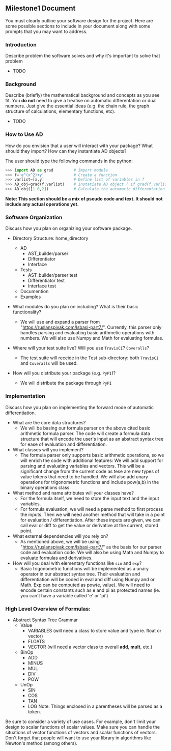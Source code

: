 ## Milestone1 Document
You must clearly outline your software design for the project.  Here are some possible sections to
include in your document along with some prompts that you may want to address.

### Introduction
Describe problem the software solves and why it's important to solve that problem
 - TODO

### Background
Describe (briefly) the mathematical background and concepts as you see fit.  You **do not** need to
give a treatise on automatic differentation or dual numbers.  Just give the essential ideas (e.g.
the chain rule, the graph structure of calculations, elementary functions, etc).
 - TODO
 
### How to Use AD
How do you envision that a user will interact with your package?  What should they import?  How can
they instantiate AD objects?

The user should type the following commands in the python:
```python
>>> import AD as grad         # Import module
>>> f='e^(x^2)+y'             # Create a function
>>> varlist=[x,y]             # Define list of variables in f
>>> AD_obj=grad(f,varlist)    # Instatiate AD object ( if grad(f,varlist) can't parse f as a valid function raise exception)
>>> AD_obj([1.0,2])           # Calculate the automatic differentation at x=1.0 and y=2.0 (only if len(list)=len(varlist))
```

**Note: This section should be a mix of pseudo code and text.  It should not include any actual
operations yet.**

### Software Organization
Discuss how you plan on organizing your software package.
* Directory Structure:
home_directory
  - AD 
    - AST_builder/parser
    - Differentiator
    - Interface
  - Tests
    - AST_builder/parser test
    - Differentiator test
    - Interface test
  - Documention
  - Examples
  
* What modules do you plan on including?  What is their basic functionality?
  - We will use and expand a parser from "https://ruslanspivak.com/lsbasi-part7/". Currently, this parser only handles parsing and evaluating basic arithmetic operations with numbers. We will also use Numpy and Math for evaluating formulas.

* Where will your test suite live?  Will you use `TravisCI`? `Coveralls`?
  - The test suite will receide in the Test sub-directory: both `TravisCI` and `Coveralls` will be used.
  
* How will you distribute your package (e.g. `PyPI`)?
  - We will distribute the package through `PyPI`

### Implementation
Discuss how you plan on implementing the forward mode of automatic differentiation.
* What are the core data structures?
  - We will be basing our formula parser on the above cited basic arithmetic formula parser. The code will create a formula data structure that will encode the user's input as an abstract syntax tree for ease of evaluation and differentiation.
* What classes will you implement?
  - The formula parser only supports basic arithmetic operations, so we will enrich the code with additional features: We will add support for parsing and evaluating variables and vectors. This will be a significant change from the current code as tese are new types of value tokens that need to be handled. We will also add unary operations for trigonometric functions and include pow(a,b) in the binary operations class.
* What method and name attributes will your classes have?
  - For the formula itself, we need to store the input text and the input variables.
  - For formula evaluation, we will need a parse method to first process the inputs. Then we will need another method that will take in a point for evaluation / differentiation. After these inputs are given, we can call eval or diff to get the value or derivative at the current, stored point.
* What external dependencies will you rely on?
  - As mentioned above, we will be using "https://ruslanspivak.com/lsbasi-part7/" as the basis for our parser code and evaluation code. We will also be using Math and Numpy to evaluate formulas and derivatives.
* How will you deal with elementary functions like `sin` and `exp`?
  - Basic trigonometric functions will be implemented as a unary operator in our abstract syntax tree. Their evaluation and differentiation will be coded in eval and diff using Numpy and or Math. Exp can be computed as pow(e, value). We will need to encode certain constants such as e and pi as protected names (ie. you can't have a variable called 'e' or 'pi')
  
### High Level Overview of Formulas:
* Abstract Syntax Tree Grammar
  - Value
    - VARIABLES (will need a class to store value and type ie. float or vector)
    - FLOATS
    - VECTOR (will need a vector class to overall __add__, __mult__, etc.)
  - BinOp
    - ADD
    - MINUS
    - MUL
    - DIV
    - POW
  - UnOp
    - SIN
    - COS
    - TAN
    - LOG
Note: Things enclosed in a parentheses will be parsed as a token. 

Be sure to consider a variety of use cases.  For example, don't limit your design to scalar
functions of scalar values.  Make sure you can handle the situations of vector functions of vectors and
scalar functions of vectors.  Don't forget that people will want to use your library in algorithms
like Newton's method (among others).
